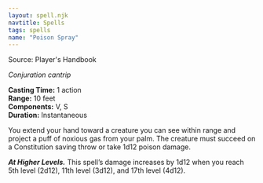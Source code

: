 ```yaml
---
layout: spell.njk
navtitle: Spells
tags: spells
name: "Poison Spray"
---
```

Source: Player's Handbook

_Conjuration cantrip_

**Casting Time:** 1 action  
**Range:** 10 feet  
**Components:** V, S  
**Duration:** Instantaneous

You extend your hand toward a creature you can see within range and project a puff of noxious gas from your palm. The creature must succeed on a Constitution saving throw or take 1d12 poison damage.

**_At Higher Levels._** This spell’s damage increases by 1d12 when you reach 5th level (2d12), 11th level (3d12), and 17th level (4d12).
